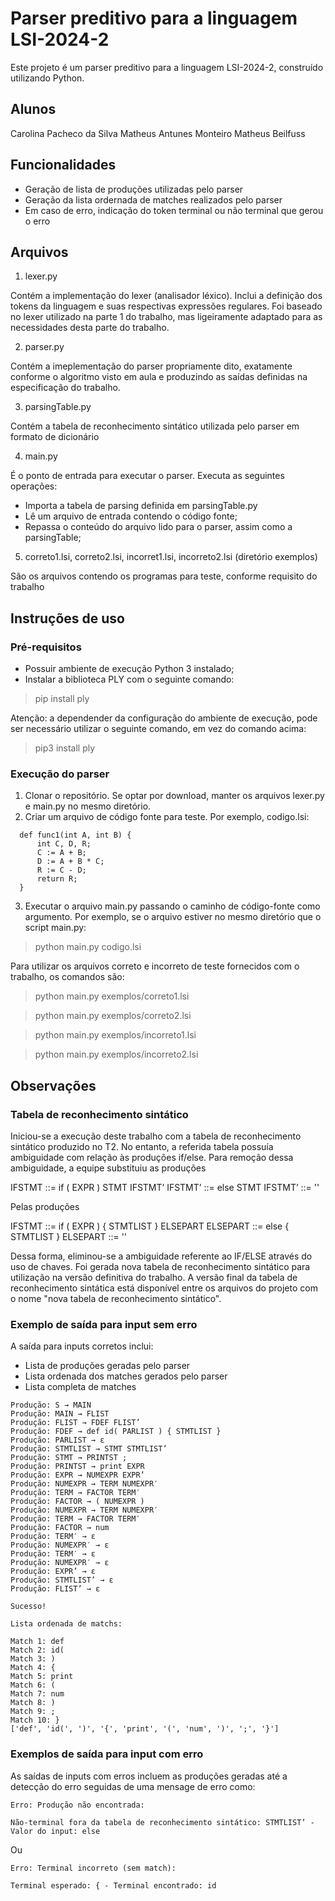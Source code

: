 # Parser preditivo para a linguagem LSI-2024-2

Este projeto é um parser preditivo para a linguagem LSI-2024-2, construído utilizando Python.

## Alunos

Carolina Pacheco da Silva
Matheus Antunes Monteiro
Matheus Beilfuss

## Funcionalidades

- Geração de lista de produções utilizadas pelo parser
- Geração da lista ordernada de matches realizados pelo parser
- Em caso de erro, indicação do token terminal ou não terminal que gerou o erro

## Arquivos

1. lexer.py

Contém a implementação do lexer (analisador léxico). Inclui a definição dos tokens da linguagem e suas respectivas expressões regulares. Foi baseado no lexer utilizado na parte 1 do trabalho, mas ligeiramente adaptado para as necessidades desta parte do trabalho.

2. parser.py

Contém a imeplementação do parser propriamente dito, exatamente conforme o algoritmo visto em aula e produzindo as saídas definidas na especificação do trabalho.

3. parsingTable.py

Contém a tabela de reconhecimento sintático utilizada pelo parser em formato de dicionário

4. main.py

É o ponto de entrada para executar o parser. Executa as seguintes operações:

- Importa a tabela de parsing definida em parsingTable.py
- Lê um arquivo de entrada contendo o código fonte;
- Repassa o conteúdo do arquivo lido para o parser, assim como a parsingTable;

5. correto1.lsi, correto2.lsi, incorret1.lsi, incorreto2.lsi (diretório exemplos)

São os arquivos contendo os programas para teste, conforme requisito do trabalho

## Instruções de uso

### Pré-requisitos

- Possuir ambiente de execução Python 3 instalado;
- Instalar a biblioteca PLY com o seguinte comando:

> pip install ply

Atenção: a dependender da configuração do ambiente de execução, pode ser necessário utilizar o seguinte comando, em vez do comando acima:

> pip3 install ply

### Execução do parser

1. Clonar o repositório. Se optar por download, manter os arquivos lexer.py e main.py no mesmo diretório.
2. Criar um arquivo de código fonte para teste. Por exemplo, codigo.lsi:

```
  def func1(int A, int B) {
      int C, D, R;
      C := A + B;
      D := A + B * C;
      R := C - D;
      return R;
  }
```

3. Executar o arquivo main.py passando o caminho de código-fonte como argumento. Por exemplo, se o arquivo estiver no mesmo diretório que o script main.py:

> python main.py codigo.lsi

Para utilizar os arquivos correto e incorreto de teste fornecidos com o trabalho, os comandos são:

> python main.py exemplos/correto1.lsi

> python main.py exemplos/correto2.lsi

> python main.py exemplos/incorreto1.lsi

> python main.py exemplos/incorreto2.lsi

## Observações

### Tabela de reconhecimento sintático

Iniciou-se a execução deste trabalho com a tabela de reconhecimento sintático produzido no T2. No entanto, a referida tabela possuía ambiguidade com relação às produções if/else. Para remoção dessa ambiguidade, a equipe substituiu as produções

IFSTMT ::= if ( EXPR ) STMT IFSTMT’
IFSTMT’ ::=  else STMT
IFSTMT’ ::= ''

Pelas produções

IFSTMT ::= if ( EXPR ) { STMTLIST } ELSEPART
ELSEPART ::= else { STMTLIST }
ELSEPART ::= ''

Dessa forma, eliminou-se a ambiguidade referente ao IF/ELSE através do uso de chaves. Foi gerada nova tabela de reconhecimento sintático para utilização na versão definitiva do trabalho. A versão final da tabela de reconhecimento sintática está disponível entre os arquivos do projeto com o nome "nova tabela de reconhecimento sintático".


### Exemplo de saída para input sem erro

A saída para inputs corretos inclui:

- Lista de produções geradas pelo parser
- Lista ordenada dos matches gerados pelo parser
- Lista completa de matches


```
Produção: S → MAIN
Produção: MAIN → FLIST
Produção: FLIST → FDEF FLIST’
Produção: FDEF → def id( PARLIST ) { STMTLIST }
Produção: PARLIST → ε
Produção: STMTLIST → STMT STMTLIST’
Produção: STMT → PRINTST ;
Produção: PRINTST → print EXPR
Produção: EXPR → NUMEXPR EXPR’
Produção: NUMEXPR → TERM NUMEXPR′
Produção: TERM → FACTOR TERM′
Produção: FACTOR → ( NUMEXPR )
Produção: NUMEXPR → TERM NUMEXPR′
Produção: TERM → FACTOR TERM′
Produção: FACTOR → num
Produção: TERM′ → ε
Produção: NUMEXPR′ → ε
Produção: TERM′ → ε
Produção: NUMEXPR′ → ε
Produção: EXPR’ → ε
Produção: STMTLIST’ → ε
Produção: FLIST’ → ε

Sucesso!

Lista ordenada de matchs:

Match 1: def
Match 2: id(
Match 3: )
Match 4: {
Match 5: print
Match 6: (
Match 7: num
Match 8: )
Match 9: ;
Match 10: }
['def', 'id(', ')', '{', 'print', '(', 'num', ')', ';', '}']
```

### Exemplos de saída para input com erro

As saídas de inputs com erros incluem as produções geradas até a detecção do erro seguidas de uma mensage de erro como:


```
Erro: Produção não encontrada: 

Não-terminal fora da tabela de reconhecimento sintático: STMTLIST’ - Valor do input: else 
```

Ou

```
Erro: Terminal incorreto (sem match): 

Terminal esperado: { - Terminal encontrado: id

```